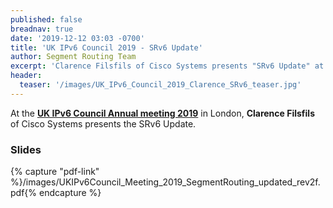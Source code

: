 ```yaml
---
published: false
breadnav: true
date: '2019-12-12 03:03 -0700'
title: 'UK IPv6 Council 2019 - SRv6 Update'
author: Segment Routing Team
excerpt: 'Clarence Filsfils of Cisco Systems presents "SRv6 Update" at UK IPv6 Council Annual meeting'
header:
  teaser: '/images/UK_IPv6_Council_2019_Clarence_SRv6_teaser.jpg'
---
```


At the [**UK IPv6 Council Annual meeting 2019**](<https://www.ipv6.org.uk/2019/09/06/ipv6-council-annual-meeting-2019/>) in London,
**Clarence Filsfils** of Cisco Systems presents the SRv6 Update.

### Slides

{% capture "pdf-link" %}/images/UKIPv6Council_Meeting_2019_SegmentRouting_updated_rev2f.pdf{% endcapture %}
<script src="{{ '/assets/js/pdfobject.min.js' | relative_url }}"></script>
<div class="fitvidsignore" id="pdf"></div>
<script>PDFObject.embed(" {{ pdf-link }} ", "#pdf", {height: "21.5em", width: "31.3em"});</script>
